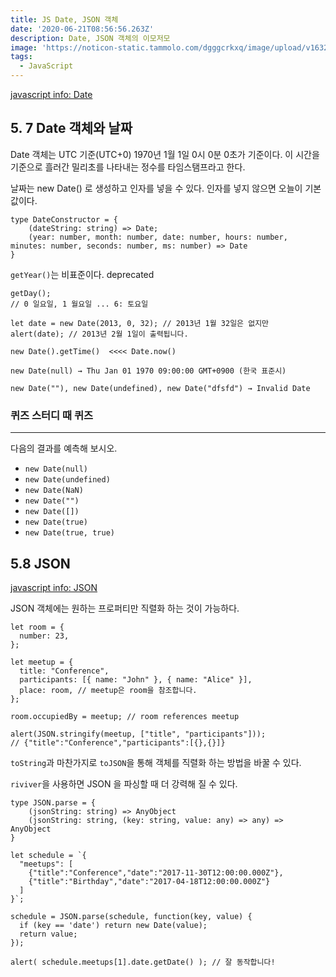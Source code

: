 ```yaml
---
title: JS Date, JSON 객체
date: '2020-06-21T08:56:56.263Z'
description: Date, JSON 객체의 이모저모
image: 'https://noticon-static.tammolo.com/dgggcrkxq/image/upload/v1632298243/tlog/cover/_____JS_1_jbq8ea.png'
tags:
  - JavaScript
---
```



[javascript info: Date](https://ko.javascript.info/date)

## 5. 7 Date 객체와 날짜

Date 객체는 UTC 기준(UTC+0) 1970년 1월 1일 0시 0분 0초가 기준이다. 이 시간을 기준으로 흘러간 밀리초를 나타내는 정수를 타임스탬프라고 한다.

날짜는 new Date() 로 생성하고 인자를 넣을 수 있다. 인자를 넣지 않으면 오늘이 기본 값이다.

```tsx
type DateConstructor = {
	(dateString: string) => Date;
	(year: number, month: number, date: number, hours: number, minutes: number, seconds: number, ms: number) => Date
}
```

`getYear()`는 비표준이다. deprecated

```tsx
getDay();
// 0 일요일, 1 월요일 ... 6: 토요일
```

```tsx
let date = new Date(2013, 0, 32); // 2013년 1월 32일은 없지만
alert(date); // 2013년 2월 1일이 출력됩니다.
```

```tsx
new Date().getTime()  <<<< Date.now()
```

```tsx
new Date(null) → Thu Jan 01 1970 09:00:00 GMT+0900 (한국 표준시)

new Date(""), new Date(undefined), new Date("dfsfd") → Invalid Date
```

### 퀴즈 스터디 때 퀴즈

---

다음의 결과를 예측해 보시오.

- `new Date(null)`
- `new Date(undefined)`
- `new Date(NaN)`
- `new Date("")`
- `new Date([])`
- `new Date(true)`
- `new Date(true, true)`

## 5.8 JSON

[javascript info: JSON](https://ko.javascript.info/json)

JSON 객체에는 원하는 프로퍼티만 직렬화 하는 것이 가능하다.

```tsx
let room = {
  number: 23,
};

let meetup = {
  title: "Conference",
  participants: [{ name: "John" }, { name: "Alice" }],
  place: room, // meetup은 room을 참조합니다.
};

room.occupiedBy = meetup; // room references meetup

alert(JSON.stringify(meetup, ["title", "participants"]));
// {"title":"Conference","participants":[{},{}]}
```

`toString`과 마찬가지로 `toJSON`을 통해 객체를 직렬화 하는 방법을 바꿀 수 있다.

`riviver`을 사용하면 JSON 을 파싱할 때 더 강력해 질 수 있다.

```tsx
type JSON.parse = {
	(jsonString: string) => AnyObject
	(jsonString: string, (key: string, value: any) => any) => AnyObject
}

let schedule = `{
  "meetups": [
    {"title":"Conference","date":"2017-11-30T12:00:00.000Z"},
    {"title":"Birthday","date":"2017-04-18T12:00:00.000Z"}
  ]
}`;

schedule = JSON.parse(schedule, function(key, value) {
  if (key == 'date') return new Date(value);
  return value;
});

alert( schedule.meetups[1].date.getDate() ); // 잘 동작합니다!
```
